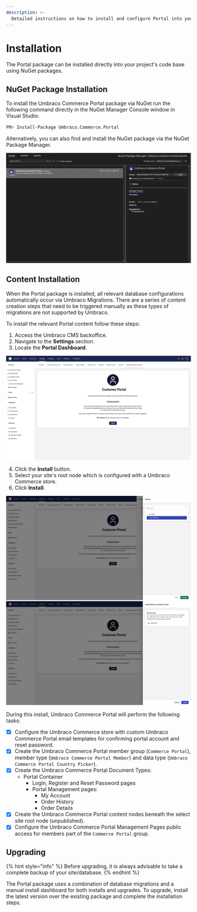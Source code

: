 ```yaml
---
description: >-
  Detailed instructions on how to install and configure Portal into your Umbraco Commerce implementation.
---
```


# Installation

The Portal package can be installed directly into your project's code base using NuGet packages.

## NuGet Package Installation

To install the Umbraco Commerce Portal package via NuGet run the following command directly in the NuGet Manager Console window in Visual Studio:

```bash
PM> Install-Package Umbraco.Commerce.Portal
```

Alternatively, you can also find and install the NuGet package via the NuGet Package Manager.

![Installing Umbraco Commerce Portal via the NuGet Package Manager.](../media/portal/ucp_nuget_package_manager.png)

## Content Installation

When the Portal package is installed, all relevant database configurations automatically occur via Umbraco Migrations. There are a series of content creation steps that need to be triggered manually as these types of migrations are not supported by Umbraco.

To install the relevant Portal content follow these steps:

1. Access the Umbraco CMS backoffice.
2. Navigate to the **Settings** section.
3. Locate the **Portal Dashboard**.

![The Portal Dashboard in the Settings section of the Umbraco backoffice.](../media/portal/ucp_installer_dashboard.png)

4. Click the **Install** button.
5. Select your site's root node which is configured with a Umbraco Commerce store.
6. Click **Install**.

![The dialog that appears when installing content through the Portal dashboard.](../media/portal/ucp_install_modal_1.png)
![The selected root node configured with a Umbraco Commerce store.](../media/portal/ucp_install_modal_2.png)

During this install, Umbraco Commerce Portal will perform the following tasks:

* [x] Configure the Umbraco Commerce store with custom Umbraco Commerce Portal email templates for confirming portal account and reset password.
* [x] Create the Umbraco Commerce Portal member group (`Commerce Portal`), member type (`Umbraco Commerce Portal Member`) and data type (`Umbraco Commerce Portal Country Picker`).
* [x] Create the Umbraco Commerce Portal Document Types:
    * Portal Container
        * Login, Register and Reset Password pages
        * Portal Management pages:
            * My Account
            * Order History
            * Order Details
* [x] Create the Umbraco Commerce Portal content nodes beneath the select site root node (unpublished).
* [x] Configure the Umbraco Commerce Portal Management Pages public access for members part of the `Commerce Portal` group.

## Upgrading

{% hint style="info" %}
Before upgrading, it is always advisable to take a complete backup of your site/database.
{% endhint %}

The Portal package uses a combination of database migrations and a manual install dashboard for both installs and upgrades. To upgrade, install the latest version over the existing package and complete the installation steps.
